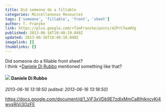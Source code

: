 ```yaml
---
title: Did someone do a fillable
categories: Miscellaneous Resources
tags: ['someone', 'fillable', 'front', 'sheet']
author: T. Franzke
link: https://plus.google.com/+TimFranzke/posts/42PrC7waHVg
published: 2013-06-16T10:40:19.048Z
updated: 2013-06-16T10:40:19.048Z
imagelink: []
thumblinks: []
---
```


Did someone do a fillable front sheet? <br />I think <span class="proflinkWrapper"><span class="proflinkPrefix">+</span><a class="proflink" href="https://plus.google.com/112507662527787769890" oid="112507662527787769890">Daniele Di Rubbo</a></span> mentioned something like that?
<div id='comment z133vtoimzvkdh2km23hutsxszipin4th'>
  <h4><img src='{{site.baseurl}}//images/avatars/112507662527787769890_photo.jpg'> Daniele Di Rubbo</h4>
      <p><cite>2013-06-16 13:18:50 (edited: 2013-06-16 13:18:50)</cite></p>
        <p><a href="https://docs.google.com/document/d/1_ViF3xVDb9E7zdIxMmCa8IhjkncvKi4wvsRiVi3OzFE" class="ot-anchor">https://docs.google.com/document/d/1_ViF3xVDb9E7zdIxMmCa8IhjkncvKi4wvsRiVi3OzFE</a></p>
</div>
        